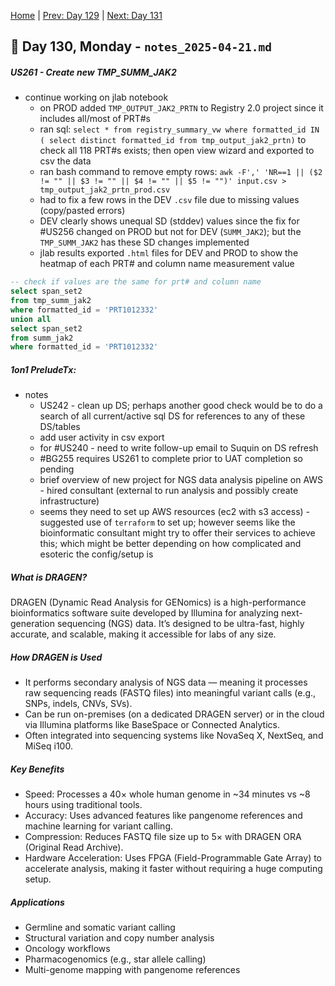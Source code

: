 [Home](../../main.md) | [Prev: Day 129](notes_2025-04-18.md) | [Next: Day 131](./notes_2025-04-22.md)

## 📝 Day 130, Monday - `notes_2025-04-21.md`

##### US261 - Create new TMP_SUMM_JAK2
- continue working on jlab notebook
    * on PROD added `TMP_OUTPUT_JAK2_PRTN` to Registry 2.0 project since it includes all/most of PRT#s
    * ran sql: `select * from registry_summary_vw where formatted_id IN ( select distinct formatted_id from tmp_output_jak2_prtn)` to check all 118 PRT#s exists; then open view wizard and exported to csv the data
    * ran bash command to remove empty rows: `awk -F',' 'NR==1 || ($2 != "" || $3 != "" || $4 != "" || $5 != "")' input.csv > tmp_output_jak2_prtn_prod.csv`
    * had to fix a few rows in the DEV `.csv` file due to missing values (copy/pasted errors)
    * DEV clearly shows unequal SD (stddev) values since the fix for #US256 changed on PROD but not for DEV (`SUMM_JAK2`); but the `TMP_SUMM_JAK2` has these SD changes implemented
    * jlab results exported `.html` files for DEV and PROD to show the heatmap of each PRT# and column name measurement value
```sql
-- check if values are the same for prt# and column name
select span_set2
from tmp_summ_jak2
where formatted_id = 'PRT1012332'
union all
select span_set2
from summ_jak2
where formatted_id = 'PRT1012332'
```

##### 1on1 PreludeTx:
- notes
    * US242 - clean up DS; perhaps another good check would be to do a search of all current/active sql DS for references to any of these DS/tables
    * add user activity in csv export
    * for #US240 - need to write follow-up email to Suquin on DS refresh
    * #BG255 requires US261 to complete prior to UAT completion so pending
    * brief overview of new project for NGS data analysis pipeline on AWS - hired consultant (external to run analysis and possibly create infrastructure)
    * seems they need to set up AWS resources (ec2 with s3 access) - suggested use of `terraform` to set up; however seems like the bioinformatic consultant might try to offer their services to achieve this; which might be better depending on how complicated and esoteric the config/setup is


##### What is DRAGEN?
DRAGEN (Dynamic Read Analysis for GENomics) is a high-performance bioinformatics software suite developed by Illumina for analyzing next-generation sequencing (NGS) data. It’s designed to be ultra-fast, highly accurate, and scalable, making it accessible for labs of any size.

##### How DRAGEN is Used
* It performs secondary analysis of NGS data — meaning it processes raw sequencing reads (FASTQ files) into meaningful variant calls (e.g., SNPs, indels, CNVs, SVs).
* Can be run on-premises (on a dedicated DRAGEN server) or in the cloud via Illumina platforms like BaseSpace or Connected Analytics.
* Often integrated into sequencing systems like NovaSeq X, NextSeq, and MiSeq i100.

##### Key Benefits
* Speed: Processes a 40× whole human genome in ~34 minutes vs ~8 hours using traditional tools.
* Accuracy: Uses advanced features like pangenome references and machine learning for variant calling.
* Compression: Reduces FASTQ file size up to 5× with DRAGEN ORA (Original Read Archive).
* Hardware Acceleration: Uses FPGA (Field-Programmable Gate Array) to accelerate analysis, making it faster without requiring a huge computing setup.

##### Applications
* Germline and somatic variant calling
* Structural variation and copy number analysis
* Oncology workflows
* Pharmacogenomics (e.g., star allele calling)
* Multi-genome mapping with pangenome references
